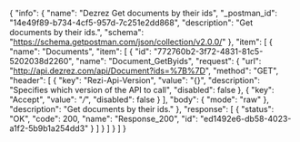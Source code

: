 {
  "info": {
    "name": "Dezrez Get documents by their ids",
    "_postman_id": "14e49f89-b734-4cf5-957d-7c251e2dd868",
    "description": "Get documents by their ids.",
    "schema": "https://schema.getpostman.com/json/collection/v2.0.0/"
  },
  "item": [
    {
      "name": "Documents",
      "item": [
        {
          "id": "772760b2-3f72-4831-81c5-5202038d2260",
          "name": "Document_GetByids",
          "request": {
            "url": "http://api.dezrez.com/api/Document?ids=%7B%7D",
            "method": "GET",
            "header": [
              {
                "key": "Rezi-Api-Version",
                "value": "{}",
                "description": "Specifies which version of the API to call",
                "disabled": false
              },
              {
                "key": "Accept",
                "value": "*/*",
                "disabled": false
              }
            ],
            "body": {
              "mode": "raw"
            },
            "description": "Get documents by their ids."
          },
          "response": [
            {
              "status": "OK",
              "code": 200,
              "name": "Response_200",
              "id": "ed1492e6-db58-4023-a1f2-5b9b1a254dd3"
            }
          ]
        }
      ]
    }
  ]
}